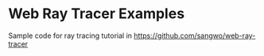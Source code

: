 # Web Ray Tracer Examples
Sample code for ray tracing tutorial in https://github.com/sangwo/web-ray-tracer
